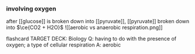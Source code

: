 ### involving oxygen
 after [[glucose]] is broken down into [[pyruvate]], [[pyruvate]] broken down into $\ce{CO2 + H2O}$ 
 ![[aerobic vs anaerobic respiration.png]] 

flashcard
	TARGET DECK: Biology
	Q: having to do with the presence of oxygen; a type of cellular respiration
	A: aerobic